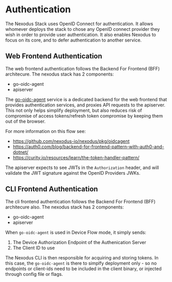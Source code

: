 # Authentication

The Nexodus Stack uses OpenID Connect for authentication.
It allows whomever deploys the stack to chose any OpenID connect provider they wish in order to provide user authentication.
It also enables Nexodus to focus on its core, and to defer authentication to another service.

## Web Frontend Authentication

The web frontend authentication follows the Backend For Frontend (BFF) architecure. The nexodus stack has 2 components:

- go-oidc-agent
- apiserver

The [go-oidc-agent](https://github.com/nexodus-io/nexodus/pkg/oidcagent) service is a dedicated backend for the web frontend that provides authentication services, and proxies API requests to the apiserver.
This not only helps simplify deployment, but also reduces risk of compromise of access tokens/refresh token compromise by keeping them out of the browser.

For more information on this flow see:

- <https://github.com/nexodus-io/nexodus/pkg/oidcagent>
- <https://auth0.com/blog/backend-for-frontend-pattern-with-auth0-and-dotnet/>
- <https://curity.io/resources/learn/the-token-handler-pattern/>

The apiserver expects to see JWTs in the `Authorization` header, and will validate the JWT signature against the OpenID Providers JWKs.

## CLI Frontend Authentication

The cli frontend authentication follows the Backend For Frontend (BFF) architecure also. The nexodus stack has 2 components:

- go-oidc-agent
- apiserver

When `go-oidc-agent` is used in Device Flow mode, it simply sends:

1. The Device Authorization Endpoint of the Authenication Server
1. The Client ID to use

The Nexodus CLI is then responsible for acquiring and storing tokens.
In this case, the `go-oidc-agent` is there to simplfy deployment only - so no endpoints or client-ids need to be included in the client binary, or injected through config file or flags.
